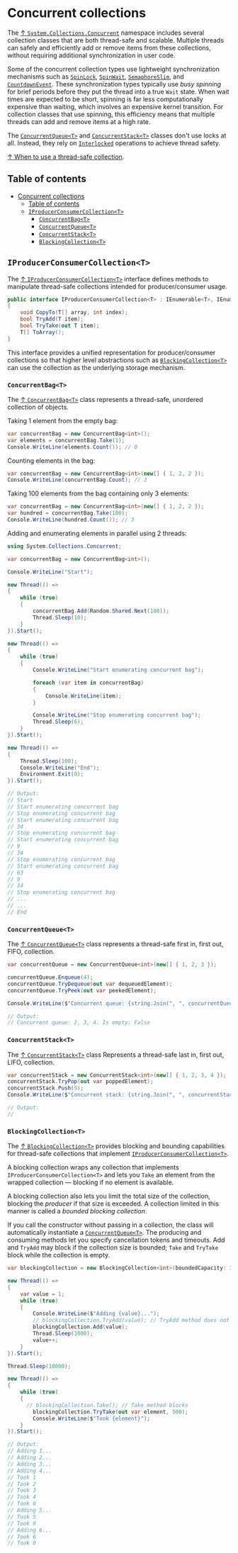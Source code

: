 # Concurrent collections

The [↑ `System.Collections.Concurrent`](https://learn.microsoft.com/en-us/dotnet/api/system.collections.concurrent) namespace includes several collection classes that are both thread-safe and scalable. Multiple threads can safely and efficiently add or remove items from these collections, without requiring additional synchronization in user code.

Some of the concurrent collection types use lightweight synchronization mechanisms such as [`SpinLock`](/csharp/concurrency/synchronization/locking.md#spinlock), [`SpinWait`](/csharp/concurrency/synchronization/locking.md#spinwait), [`SemaphoreSlim`](/csharp/concurrency/synchronization/locking.md#semaphoreslim), and [`CountdownEvent`](/csharp/concurrency/synchronization/signaling.md#countdownevent). These synchronization types typically use _busy spinning_ for brief periods before they put the thread into a true `Wait` state. When wait times are expected to be short, spinning is far less computationally expensive than waiting, which involves an expensive kernel transition. For collection classes that use spinning, this efficiency means that multiple threads can add and remove items at a high rate.

The [`ConcurrentQueue<T>`](#concurrentqueuet) and [`ConcurrentStack<T>`](#concurrentstackt) classes don't use locks at all. Instead, they rely on [`Interlocked`](/csharp/concurrency/synchronization/non-blocking.md#interlocked) operations to achieve thread safety.

[↑ When to use a thread-safe collection](https://learn.microsoft.com/en-us/dotnet/standard/collections/thread-safe/when-to-use-a-thread-safe-collection).

## Table of contents

- [Concurrent collections](#concurrent-collections)
  - [Table of contents](#table-of-contents)
  - [`IProducerConsumerCollection<T>`](#iproducerconsumercollectiont)
    - [`ConcurrentBag<T>`](#concurrentbagt)
    - [`ConcurrentQueue<T>`](#concurrentqueuet)
    - [`ConcurrentStack<T>`](#concurrentstackt)
    - [`BlockingCollection<T>`](#blockingcollectiont)

## `IProducerConsumerCollection<T>`

The [↑ `IProducerConsumerCollection<T>`](https://learn.microsoft.com/en-us/dotnet/api/system.collections.concurrent.iproducerconsumercollection-1) interface defines methods to manipulate thread-safe collections intended for producer/consumer usage.

```csharp
public interface IProducerConsumerCollection<T> : IEnumerable<T>, IEnumerable, ICollection
{
    void CopyTo(T[] array, int index);
    bool TryAdd(T item);
    bool TryTake(out T item);
    T[] ToArray();
}
```

This interface provides a unified representation for producer/consumer collections so that higher level abstractions such as [`BlockingCollection<T>`](#blockingcollectiont) can use the collection as the underlying storage mechanism.

### `ConcurrentBag<T>`

The [↑ `ConcurrentBag<T>`](https://learn.microsoft.com/en-us/dotnet/api/system.collections.concurrent.concurrentbag-1) class represents a thread-safe, unordered collection of objects.

Taking 1 element from the empty bag:

```csharp
var concurrentBag = new ConcurrentBag<int>();
var elements = concurrentBag.Take(1);
Console.WriteLine(elements.Count()); // 0
```

Counting elements in the bag:

```csharp
var concurrentBag = new ConcurrentBag<int>(new[] { 1, 2, 2 });
Console.WriteLine(concurrentBag.Count); // 3
```

Taking 100 elements from the bag containing only 3 elements:

```csharp
var concurrentBag = new ConcurrentBag<int>(new[] { 1, 2, 2 });
var hundred = concurrentBag.Take(100);
Console.WriteLine(hundred.Count()); // 3
```

Adding and enumerating elements in parallel using 2 threads:

```csharp
using System.Collections.Concurrent;

var concurrentBag = new ConcurrentBag<int>();

Console.WriteLine("Start");

new Thread(() =>
{
    while (true)
    {
        concurrentBag.Add(Random.Shared.Next(100));
        Thread.Sleep(10);
    }
}).Start();

new Thread(() =>
{
    while (true)
    {
        Console.WriteLine("Start enumerating concurrent bag");

        foreach (var item in concurrentBag)
        {
            Console.WriteLine(item);
        }

        Console.WriteLine("Stop enumerating concurrent bag");
        Thread.Sleep(6);
    }
}).Start();

new Thread(() =>
{
    Thread.Sleep(100);
    Console.WriteLine("End");
    Environment.Exit(0);
}).Start();

// Output:
// Start
// Start enumerating concurrent bag
// Stop enumerating concurrent bag
// Start enumerating concurrent bag
// 34
// Stop enumerating concurrent bag
// Start enumerating concurrent bag
// 9
// 34
// Stop enumerating concurrent bag
// Start enumerating concurrent bag
// 63
// 9
// 34
// Stop enumerating concurrent bag
// ...
// ...
// End
```

### `ConcurrentQueue<T>`

The [↑ `ConcurrentQueue<T>`](https://learn.microsoft.com/en-us/dotnet/api/system.collections.concurrent.concurrentqueue-1) class represents a thread-safe first in, first out, FIFO, collection.

```csharp
var concurrentQueue = new ConcurrentQueue<int>(new[] { 1, 2, 3 });

concurrentQueue.Enqueue(4);
concurrentQueue.TryDequeue(out var dequeuedElement);
concurrentQueue.TryPeek(out var peekedElement);

Console.WriteLine($"Concurrent queue: {string.Join(", ", concurrentQueue)}. Is empty: {concurrentQueue.IsEmpty}");

// Output:
// Concurrent queue: 2, 3, 4. Is empty: False
```

### `ConcurrentStack<T>`

The [↑ `ConcurrentStack<T>`](https://learn.microsoft.com/en-us/dotnet/api/system.collections.concurrent.concurrentstack-1) class Represents a thread-safe last in, first out, LIFO, collection.

```csharp
var concurrentStack = new ConcurrentStack<int>(new[] { 1, 2, 3, 4 });
concurrentStack.TryPop(out var poppedElement);
concurrentStack.Push(5);
Console.WriteLine($"Concurrent stack: {string.Join(", ", concurrentStack)}. Is empty: {concurrentStack.IsEmpty}");

// Output:
//
```

### `BlockingCollection<T>`

The [↑ `BlockingCollection<T>`](https://learn.microsoft.com/en-us/dotnet/api/system.collections.concurrent.blockingcollection-1) provides blocking and bounding capabilities for thread-safe collections that implement [`IProducerConsumerCollection<T>`](#iproducerconsumercollectiont).

A blocking collection wraps any collection that implements `IProducerConsumerCollection<T>` and lets you `Take` an element from the wrapped collection — blocking if no element is available.

A blocking collection also lets you limit the total size of the collection, blocking the _producer_ if that size is exceeded. A collection limited in this manner is called a _bounded blocking collection_.

If you call the constructor without passing in a collection, the class will automatically instantiate a
[`ConcurrentQueue<T>`](#concurrentqueuet). The producing and consuming methods let you specify cancellation tokens and timeouts. Add and `TryAdd` may block if the collection size is bounded; `Take` and `TryTake` block while the collection is empty.

```csharp
var blockingCollection = new BlockingCollection<int>(boundedCapacity: 3);

new Thread(() =>
{
    var value = 1;
    while (true)
    {
        Console.WriteLine($"Adding {value}...");
        // blockingCollection.TryAdd(value); // TryAdd method does not block
        blockingCollection.Add(value);
        Thread.Sleep(1000);
        value++;
    }
}).Start();

Thread.Sleep(10000);

new Thread(() =>
{
    while (true)
    {
      // blockingCollection.Take(); // Take method blocks
        blockingCollection.TryTake(out var element, 500);
        Console.WriteLine($"Took {element}");
    }
}).Start();

// Output:
// Adding 1...
// Adding 2...
// Adding 3...
// Adding 4...
// Took 1
// Took 2
// Took 3
// Took 4
// Took 0
// Adding 5...
// Took 5
// Took 0
// Adding 6...
// Took 6
// Took 0
```
